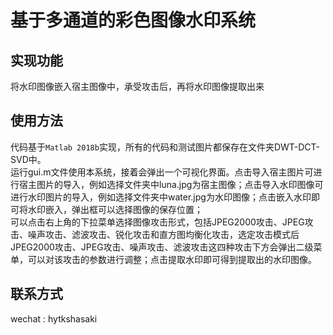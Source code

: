 # 基于多通道的彩色图像水印系统<br>
## 实现功能
  将水印图像嵌入宿主图像中，承受攻击后，再将水印图像提取出来
## 使用方法
  代码基于`Matlab 2018b`实现，所有的代码和测试图片都保存在文件夹DWT-DCT-SVD中。<br>运行gui.m文件使用本系统，接着会弹出一个可视化界面。点击导入宿主图片可进行宿主图片的导入，例如选择文件夹中luna.jpg为宿主图像；点击导入水印图像可进行水印图片的导入，例如选择文件夹中water.jpg为水印图像；点击嵌入水印即可将水印嵌入，弹出框可以选择图像的保存位置；<br>可以点击右上角的下拉菜单选择图像攻击形式，包括JPEG2000攻击、JPEG攻击、噪声攻击、滤波攻击、锐化攻击和直方图均衡化攻击，选定攻击模式后JPEG2000攻击、JPEG攻击、噪声攻击、滤波攻击这四种攻击下方会弹出二级菜单，可以对该攻击的参数进行调整；点击提取水印即可得到提取出的水印图像。
## 联系方式
wechat : hytkshasaki
